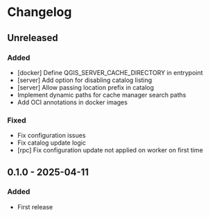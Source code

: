 # Changelog

<!--
All notable changes to this project will be documented in this file.
The format is based on [Keep a Changelog](https://keepachangelog.com/), and this project adheres to [Semantic Versioning](https://semver.org/).
-->

## Unreleased

### Added 

* [docker] Define QGIS_SERVER_CACHE_DIRECTORY in entrypoint
* [server] Add option for disabling catalog listing
* [server] Allow passing location prefix in catalog 
* Implement dynamic paths for cache manager search paths
* Add OCI annotations in docker images

### Fixed

* Fix configuration issues
* Fix catalog update logic
* [rpc] Fix configuration update not applied on worker on first time

## 0.1.0 - 2025-04-11

### Added

* First release



